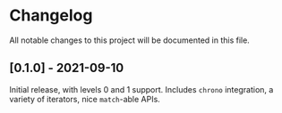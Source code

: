 # Changelog
All notable changes to this project will be documented in this file.

## [0.1.0] - 2021-09-10

Initial release, with levels 0 and 1 support. Includes `chrono` integration, a
variety of iterators, nice `match`-able APIs.

<!-- generated by git-cliff -->
